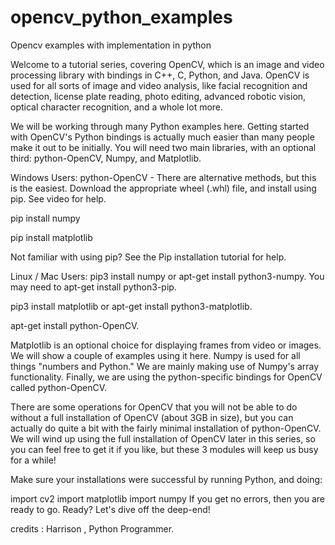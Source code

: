 # opencv_python_examples
Opencv examples with implementation in python

Welcome to a tutorial series, covering OpenCV, which is an image and video processing library with bindings in C++, C, Python, and Java. OpenCV is used for all sorts of image and video analysis, like facial recognition and detection, license plate reading, photo editing, advanced robotic vision, optical character recognition, and a whole lot more.

We will be working through many Python examples here. Getting started with OpenCV's Python bindings is actually much easier than many people make it out to be initially. You will need two main libraries, with an optional third: python-OpenCV, Numpy, and Matplotlib.

Windows Users:
python-OpenCV - There are alternative methods, but this is the easiest. Download the appropriate wheel (.whl) file, and install using pip. See video for help.

pip install numpy

pip install matplotlib

Not familiar with using pip? See the Pip installation tutorial for help.

Linux / Mac Users:
pip3 install numpy or apt-get install python3-numpy. You may need to apt-get install python3-pip.

pip3 install matplotlib or apt-get install python3-matplotlib.

apt-get install python-OpenCV.

Matplotlib is an optional choice for displaying frames from video or images. We will show a couple of examples using it here. Numpy is used for all things "numbers and Python." We are mainly making use of Numpy's array functionality. Finally, we are using the python-specific bindings for OpenCV called python-OpenCV.

There are some operations for OpenCV that you will not be able to do without a full installation of OpenCV (about 3GB in size), but you can actually do quite a bit with the fairly minimal installation of python-OpenCV. We will wind up using the full installation of OpenCV later in this series, so you can feel free to get it if you like, but these 3 modules will keep us busy for a while!

Make sure your installations were successful by running Python, and doing:

import cv2
import matplotlib
import numpy
If you get no errors, then you are ready to go. Ready? Let's dive off the deep-end!



credits : Harrison , Python Programmer.
